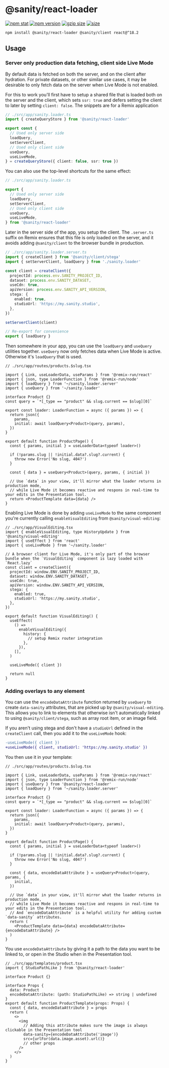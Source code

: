 # @sanity/react-loader

[![npm stat](https://img.shields.io/npm/dm/@sanity/react-loader.svg?style=flat-square)](https://npm-stat.com/charts.html?package=@sanity/react-loader)
[![npm version](https://img.shields.io/npm/v/@sanity/react-loader.svg?style=flat-square)](https://www.npmjs.com/package/@sanity/react-loader)
[![gzip size][gzip-badge]][bundlephobia]
[![size][size-badge]][bundlephobia]

```sh
npm install @sanity/react-loader @sanity/client react@^18.2
```

## Usage

### Server only production data fetching, client side Live Mode

By default data is fetched on both the server, and on the client after hydration.
For private datasets, or other similar use cases, it may be desirable to only fetch data on the server when Live Mode is not enabled.

For this to work you'll first have to setup a shared file that is loaded both on the server and the client, which sets `ssr: true` and defers setting the client to later by setting `client: false`. The snippets are for a Remix application

```ts
// ./src/app/sanity.loader.ts
import { createQueryStore } from '@sanity/react-loader'

export const {
  // Used only server side
  loadQuery,
  setServerClient,
  // Used only client side
  useQuery,
  useLiveMode,
} = createQueryStore({ client: false, ssr: true })
```

You can also use the top-level shortcuts for the same effect:

```ts
// ./src/app/sanity.loader.ts

export {
  // Used only server side
  loadQuery,
  setServerClient,
  // Used only client side
  useQuery,
  useLiveMode,
} from '@sanity/react-loader'
```

Later in the server side of the app, you setup the client. The `.server.ts` suffix on Remix ensures that this file is only loaded on the server, and it avoids adding `@sanity/client` to the browser bundle in production.

```ts
// ./src/app/sanity.loader.server.ts
import { createClient } from '@sanity/client/stega'
import { setServerClient, loadQuery } from './sanity.loader'

const client = createClient({
  projectId: process.env.SANITY_PROJECT_ID,
  dataset: process.env.SANITY_DATASET,
  useCdn: true,
  apiVersion: process.env.SANITY_API_VERSION,
  stega: {
    enabled: true,
    studioUrl: 'https://my.sanity.studio',
  },
})

setServerClient(client)

// Re-export for convenience
export { loadQuery }
```

Then somewhere in your app, you can use the `loadQuery` and `useQuery` utilities together. `useQuery` now only fetches data when Live Mode is active. Otherwise it's `loadQuery` that is used.

```tsx
// ./src/app/routes/products.$slug.tsx

import { Link, useLoaderData, useParams } from '@remix-run/react'
import { json, type LoaderFunction } from '@remix-run/node'
import { loadQuery } from '~/sanity.loader.server'
import { useQuery } from '~/sanity.loader'

interface Product {}
const query = `*[_type == "product" && slug.current == $slug][0]`

export const loader: LoaderFunction = async ({ params }) => {
  return json({
    params,
    initial: await loadQuery<Product>(query, params),
  })
}

export default function ProductPage() {
  const { params, initial } = useLoaderData<typeof loader>()

  if (!params.slug || !initial.data?.slug?.current) {
    throw new Error('No slug, 404?')
  }

  const { data } = useQuery<Product>(query, params, { initial })

  // Use `data` in your view, it'll mirror what the loader returns in production mode,
  // while Live Mode it becomes reactive and respons in real-time to your edits in the Presentation tool.
  return <ProductTemplate data={data} />
}
```

Enabling Live Mode is done by adding `useLiveMode` to the same component you're currently calling `enableVisualEditing` from `@sanity/visual-editing`:

```tsx
// ./src/app/VisualEditing.tsx
import { enableVisualEditing, type HistoryUpdate } from '@sanity/visual-editing'
import { useEffect } from 'react'
import { useLiveMode } from '~/sanity.loader'

// A browser client for Live Mode, it's only part of the browser bundle when the `VisualEditing` component is lazy loaded with `React.lazy`
const client = createClient({
  projectId: window.ENV.SANITY_PROJECT_ID,
  dataset: window.ENV.SANITY_DATASET,
  useCdn: true,
  apiVersion: window.ENV.SANITY_API_VERSION,
  stega: {
    enabled: true,
    studioUrl: 'https://my.sanity.studio',
  },
})

export default function VisualEditing() {
  useEffect(
    () =>
      enableVisualEditing({
        history: {
          // setup Remix router integration
        },
      }),
    [],
  )

  useLiveMode({ client })

  return null
}
```

### Adding overlays to any element

You can use the `encodeDataAttribute` function returned by `useQuery` to create `data-sanity` attributes, that are picked up by `@sanity/visual-editing`.
This allows you to link to elements that otherwise isn't automatically linked to using `@sanity/client/stega`, such as array root item, or an image field.

If you aren't using stega and don't have a `studioUrl` defined in the `createClient` call, then you add it to the `useLiveMode` hook:

```diff
-useLiveMode({ client })
+useLiveMode({ client, studioUrl: 'https://my.sanity.studio' })
```

You then use it in your template:

```tsx
// ./src/app/routes/products.$slug.tsx

import { Link, useLoaderData, useParams } from '@remix-run/react'
import { json, type LoaderFunction } from '@remix-run/node'
import { useQuery } from '@sanity/react-loader'
import { loadQuery } from '~/sanity.loader.server'

interface Product {}
const query = `*[_type == "product" && slug.current == $slug][0]`

export const loader: LoaderFunction = async ({ params }) => {
  return json({
    params,
    initial: await loadQuery<Product>(query, params),
  })
}

export default function ProductPage() {
  const { params, initial } = useLoaderData<typeof loader>()

  if (!params.slug || !initial.data?.slug?.current) {
    throw new Error('No slug, 404?')
  }

  const { data, encodeDataAttribute } = useQuery<Product>(query, params, {
    initial,
  })

  // Use `data` in your view, it'll mirror what the loader returns in production mode,
  // while Live Mode it becomes reactive and respons in real-time to your edits in the Presentation tool.
  // And `encodeDataAttribute` is a helpful utility for adding custom `data-sanity` attributes.
  return (
    <ProductTemplate data={data} encodeDataAttribute={encodeDataAttribute} />
  )
}
```

You use `encodeDataAttribute` by giving it a path to the data you want to be linked to, or open in the Studio when in the Presentation tool.

```tsx
// ./src/app/templates/product.tsx
import { StudioPathLike } from '@sanity/react-loader'

interface Product {}

interface Props {
  data: Product
  encodeDataAttribute: (path: StudioPathLike) => string | undefined
}
export default function ProductTemplate(props: Props) {
  const { data, encodeDataAttribute } = props
  return (
    <>
      <img
        // Adding this attribute makes sure the image is always clickable in the Presentation tool
        data-sanity={encodeDataAttribute('image')}
        src={urlFor(data.image.asset).url()}
        // other props
      />
    </>
  )
}
```

[gzip-badge]: https://img.shields.io/bundlephobia/minzip/@sanity/react-loader?label=gzip%20size&style=flat-square
[size-badge]: https://img.shields.io/bundlephobia/min/@sanity/react-loader?label=size&style=flat-square
[bundlephobia]: https://bundlephobia.com/package/@sanity/react-loader
